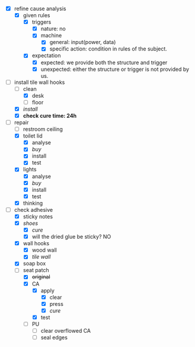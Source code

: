 - [x] refine cause analysis
	- [x] given rules
		- [x] triggers
			- [x] nature: no
			- [x] machine
				- [x] general: input(power, data)
				- [x] specific action: condition in rules of the subject.
		- [x] expectation
			- [x] expected: we provide both the structure and trigger
			- [x] unexpected: either the structure or trigger is not provided by us.
- [ ] install tile wall hooks
	- [ ] clean
		- [x] desk
		- [ ] floor
	- [x] *install*
	- [x] **check cure time: 24h**
- [ ] repair
	- [ ] restroom ceiling
	- [x] toilet lid
		- [x] analyse
		- [x] *buy*
		- [x] install
		- [x] test
	- [x] lights
		- [x] analyse
		- [x] *buy*
		- [x] install
		- [x] test
	- [x] thinking
- [ ] check adhesive
	- [x] sticky notes
	- [x] *shoes*
		- [x] *cure*
		- [x] will the dried glue be sticky?
			NO
	- [x] wall hooks
		- [x] wood wall
		- [x] *tile wall*
	- [x] soap box
	- [ ] seat patch
		- [x] ~~original~~
		- [x] CA
			- [x] apply
				- [x] clear
				- [x] press
				- [x] *cure*
			- [x] test 
		- [ ] PU
			- [ ] clear overflowed CA
			- [ ] seal edges
<!--stackedit_data:
eyJoaXN0b3J5IjpbLTE0NTgzNDUwODddfQ==
-->